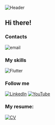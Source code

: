 ![Header](https://github.com/RoRomario360/RoRomario360/blob/main/assets/cover.jpg)

## Hi there!

### Contacts

![email](https://img.shields.io/badge/-fotoromario@gmail.com-090909?style=for-the-badge&logo=email&logoColor=007BB6)

### My skills

![Flutter](https://github.com/RoRomario360/RoRomario360/blob/main/assets/skills.jpg)

### Follow me

[![LinkedIn](https://img.shields.io/badge/-linkedIn-090909?style=for-the-badge&logo=linkedin&logoColor=007BB6)](https://www.linkedin.com/in/romanmerkulov/)
[![YouTube](https://img.shields.io/badge/-YouTube-090909?style=for-the-badge&logo=YouTube&logoColor=FF0000)](https://www.youtube.com/channel/UCnKj-vGklXnCgjGc3wVbfnA)

### My resume:

[![CV](https://img.shields.io/badge/-CV-090909?style=for-the-badge&logo=CV&logoColor=007BB6)](https://drive.google.com/file/d/1ZjtAg5HhX2p4XCOAcU0hfdOzKN7c5mtx/view?usp=sharing)

